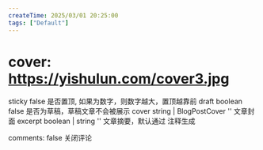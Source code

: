 ```yaml
---
createTime: 2025/03/01 20:25:00
tags: ["Default"]
---
```


# cover: https://yishulun.com/cover3.jpg
sticky	false	是否置顶, 如果为数字，则数字越大，置顶越靠前
draft	boolean	false	是否为草稿，草稿文章不会被展示
cover	string | BlogPostCover	''	文章封面
excerpt	boolean | string	''	文章摘要，默认通过 <!-- more --> 注释生成

comments: false 关闭评论